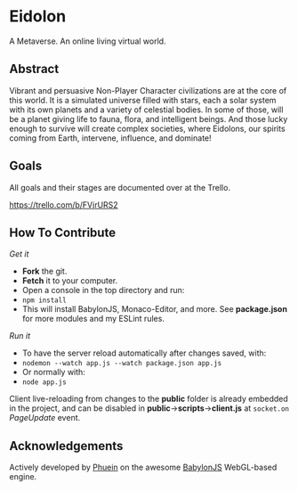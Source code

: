 # Eidolon

A Metaverse. An online living virtual world.

## Abstract

Vibrant and persuasive Non-Player Character civilizations are at the core of this world. It is a simulated universe filled with stars, each a solar system with its own planets and a variety of celestial bodies. In some of those, will be a planet giving life to fauna, flora, and intelligent beings. And those lucky enough to survive will create complex societies, where Eidolons, our spirits coming from Earth, intervene, influence, and dominate!

## Goals

All goals and their stages are documented over at the Trello.

https://trello.com/b/FVjrURS2

## How To Contribute

_Get it_
- __Fork__ the git.
- __Fetch__ it to your computer.
- Open a console in the top directory and run:
- `npm install`
- This will install BabylonJS, Monaco-Editor, and more. See __package.json__ for more modules and my ESLint rules.

_Run it_
- To have the server reload automatically after changes saved, with:
- `nodemon --watch app.js --watch package.json app.js`
- Or normally with:
- `node app.js`

Client live-reloading from changes to the __public__ folder is already embedded in the project, and can be disabled in __public__->__scripts__->__client.js__ at `socket.on` _PageUpdate_ event.

## Acknowledgements

Actively developed by [Phuein](https://github.com/phuein/) on the awesome [BabylonJS](https://github.com/BabylonJS/Babylon.js) WebGL-based engine.
